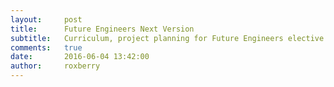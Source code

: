 ```yaml
---
layout:     post
title:      Future Engineers Next Version
subtitle:   Curriculum, project planning for Future Engineers elective
comments:   true
date:       2016-06-04 13:42:00
author:     roxberry
---
```

